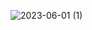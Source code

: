 ![2023-06-01 (1)](https://github.com/Aman-137/React.js/assets/86460934/71b675e7-563b-4849-aadf-c753e4a8a8fd)
